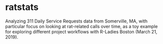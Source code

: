 # ratstats

Analyzing 311 Daily Service Requests data from Somerville, MA, with particular focus on looking at rat-related calls over time, as a toy example for exploring different project workflows with R-Ladies Boston (March 21, 2019).  
